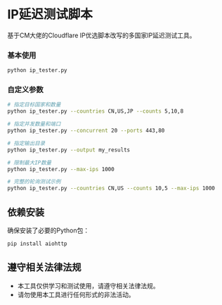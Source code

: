 # IP延迟测试脚本

基于CM大佬的Cloudflare IP优选脚本改写的多国家IP延迟测试工具。


### 基本使用
```bash
python ip_tester.py
```

### 自定义参数
```bash
# 指定目标国家和数量
python ip_tester.py --countries CN,US,JP --counts 5,10,8

# 指定并发数量和端口
python ip_tester.py --concurrent 20 --ports 443,80

# 指定输出目录
python ip_tester.py --output my_results

# 限制最大IP数量
python ip_tester.py --max-ips 1000

# 完整的轮询测试示例
python ip_tester.py --countries CN,US --counts 10,5 --max-ips 1000
```

## 依赖安装

确保安装了必要的Python包：

```bash
pip install aiohttp
```

## 遵守相关法律法规

- 本工具仅供学习和测试使用，请遵守相关法律法规。
- 请勿使用本工具进行任何形式的非法活动。